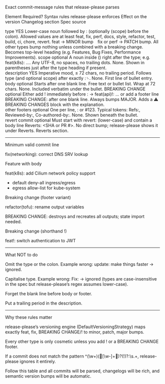 Exact commit-message rules that release-please parses

Element	Required?	Syntax rules release-please enforces	Effect on the version	Changelog section	Spec source

type	YES	Lower-case noun followed by : (optionally (scope) before the colon). Allowed values are at least feat, fix, perf, docs, style, refactor, test, build, ci, chore, revert.	feat → MINOR bump fix or perf → PATCH bump. All other types bump nothing unless combined with a breaking change.	Becomes top-level heading (e.g. Features, Bug Fixes, Performance Improvements).	
scope	optional	A noun inside () right after the type; e.g. feat(k8s): …. Any UTF-8, no spaces, no trailing dots.	None.	Shown in parentheses just after the type heading if present.	
description	YES	Imperative mood, ≤ 72 chars, no trailing period. Follows type (and optional scope) after exactly :␠.	None.	First line of bullet entry.	
body	optional	Starts after one blank line. Free text or bullet list. Wrap at 72 chars.	None.	Included verbatim under the bullet.	
BREAKING CHANGE	optional	Either add ! immediately before : → feat(api)!: … or add a footer line BREAKING CHANGE: <explanation> after one blank line.	Always bumps MAJOR.	Adds a ⚠ BREAKING CHANGES block with the explanation.	
other footers	optional	One per line, <Token>: <value> or <Token> #123. Typical tokens: Refs:, Reviewed-by:, Co-authored-by:.	None.	Shown beneath the bullet.	
revert commit	optional	Must start with revert: (lower-case) and contain a body line Reverts: <SHA or PR #>.	No direct bump; release-please shows it under Reverts.	Reverts section.	



---

Minimum valid commit line

fix(networking): correct DNS SRV lookup

Feature with body

feat(k8s): add Cilium network policy support

- default deny-all ingress/egress
- egress allow-list for kube-system

Breaking change (footer variant)

refactor(tofu): rename output variables

BREAKING CHANGE: destroys and recreates all outputs; state import needed.

Breaking change (shorthand !)

feat!: switch authentication to JWT


---

What NOT to do

Omit the type or the colon. Example wrong: update: make things faster → ignored.

Capitalise type. Example wrong: Fix: → ignored (types are case-insensitive in the spec but release-please’s regex assumes lower-case).

Forget the blank line before body or footer.

Put a trailing period in the description.



---

Why these rules matter

release-please’s versioning engine (DefaultVersioningStrategy) maps exactly feat, fix, BREAKING CHANGE/! to minor, patch, major bumps. 

Every other type is only cosmetic unless you add ! or a BREAKING CHANGE footer.

If a commit does not match the pattern ^(\w+)([\w\-]+)?(!)?:\s.+, release-please ignores it entirely.


Follow this table and all commits will be parsed, changelogs will be rich, and semantic version bumps will be automatic.


